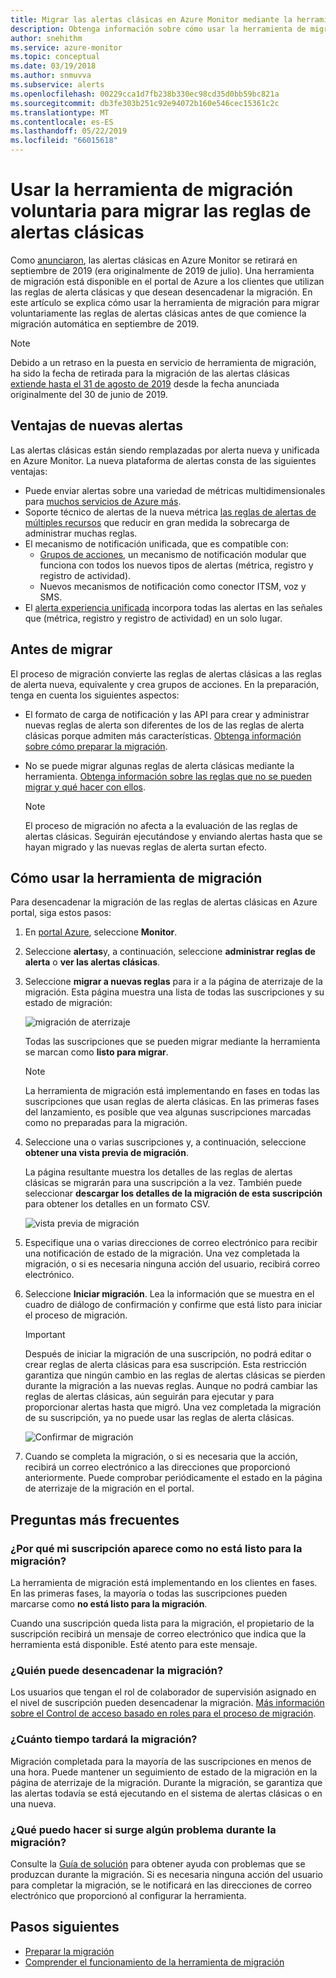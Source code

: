 ```yaml
---
title: Migrar las alertas clásicas en Azure Monitor mediante la herramienta de migración voluntaria
description: Obtenga información sobre cómo usar la herramienta de migración voluntaria para migrar las reglas de alertas clásicas.
author: snehithm
ms.service: azure-monitor
ms.topic: conceptual
ms.date: 03/19/2018
ms.author: snmuvva
ms.subservice: alerts
ms.openlocfilehash: 00229cca1d7fb238b330ec98cd35d0bb59bc821a
ms.sourcegitcommit: db3fe303b251c92e94072b160e546cec15361c2c
ms.translationtype: MT
ms.contentlocale: es-ES
ms.lasthandoff: 05/22/2019
ms.locfileid: "66015618"
---
```

# <a name="use-the-voluntary-migration-tool-to-migrate-your-classic-alert-rules"></a>Usar la herramienta de migración voluntaria para migrar las reglas de alertas clásicas

Como [anunciaron](monitoring-classic-retirement.md), las alertas clásicas en Azure Monitor se retirará en septiembre de 2019 (era originalmente de 2019 de julio). Una herramienta de migración está disponible en el portal de Azure a los clientes que utilizan las reglas de alerta clásicas y que desean desencadenar la migración. En este artículo se explica cómo usar la herramienta de migración para migrar voluntariamente las reglas de alertas clásicas antes de que comience la migración automática en septiembre de 2019.

> [!NOTE]
> Debido a un retraso en la puesta en servicio de herramienta de migración, ha sido la fecha de retirada para la migración de las alertas clásicas [extiende hasta el 31 de agosto de 2019](https://azure.microsoft.com/updates/azure-monitor-classic-alerts-retirement-date-extended-to-august-31st-2019/) desde la fecha anunciada originalmente del 30 de junio de 2019.

## <a name="benefits-of-new-alerts"></a>Ventajas de nuevas alertas

Las alertas clásicas están siendo remplazadas por alerta nueva y unificada en Azure Monitor. La nueva plataforma de alertas consta de las siguientes ventajas:

- Puede enviar alertas sobre una variedad de métricas multidimensionales para [muchos servicios de Azure más](alerts-metric-near-real-time.md#metrics-and-dimensions-supported).
- Soporte técnico de alertas de la nueva métrica [las reglas de alertas de múltiples recursos](alerts-metric-overview.md#monitoring-at-scale-using-metric-alerts-in-azure-monitor) que reducir en gran medida la sobrecarga de administrar muchas reglas.
- El mecanismo de notificación unificada, que es compatible con:
  - [Grupos de acciones](action-groups.md), un mecanismo de notificación modular que funciona con todos los nuevos tipos de alertas (métrica, registro y registro de actividad).
  - Nuevos mecanismos de notificación como conector ITSM, voz y SMS.
- El [alerta experiencia unificada](alerts-overview.md) incorpora todas las alertas en las señales que (métrica, registro y registro de actividad) en un solo lugar.

## <a name="before-you-migrate"></a>Antes de migrar

El proceso de migración convierte las reglas de alertas clásicas a las reglas de alerta nueva, equivalente y crea grupos de acciones. En la preparación, tenga en cuenta los siguientes aspectos:

- El formato de carga de notificación y las API para crear y administrar nuevas reglas de alerta son diferentes de los de las reglas de alerta clásicas porque admiten más características. [Obtenga información sobre cómo preparar la migración](alerts-prepare-migration.md).

- No se puede migrar algunas reglas de alerta clásicas mediante la herramienta. [Obtenga información sobre las reglas que no se pueden migrar y qué hacer con ellos](alerts-understand-migration.md#which-classic-alert-rules-can-be-migrated).

    > [!NOTE]
    > El proceso de migración no afecta a la evaluación de las reglas de alertas clásicas. Seguirán ejecutándose y enviando alertas hasta que se hayan migrado y las nuevas reglas de alerta surtan efecto.

## <a name="how-to-use-the-migration-tool"></a>Cómo usar la herramienta de migración

Para desencadenar la migración de las reglas de alertas clásicas en Azure portal, siga estos pasos:

1. En [portal Azure](https://portal.azure.com), seleccione **Monitor**.

1. Seleccione **alertas**y, a continuación, seleccione **administrar reglas de alerta** o **ver las alertas clásicas**.

1. Seleccione **migrar a nuevas reglas** para ir a la página de aterrizaje de la migración. Esta página muestra una lista de todas las suscripciones y su estado de migración:

    ![migración de aterrizaje](media/alerts-migration/migration-landing.png "migrar las reglas")

    Todas las suscripciones que se pueden migrar mediante la herramienta se marcan como **listo para migrar**.

    > [!NOTE]
    > La herramienta de migración está implementando en fases en todas las suscripciones que usan reglas de alerta clásicas. En las primeras fases del lanzamiento, es posible que vea algunas suscripciones marcadas como no preparadas para la migración.

1. Seleccione una o varias suscripciones y, a continuación, seleccione **obtener una vista previa de migración**.

    La página resultante muestra los detalles de las reglas de alertas clásicas se migrarán para una suscripción a la vez. También puede seleccionar **descargar los detalles de la migración de esta suscripción** para obtener los detalles en un formato CSV.

    ![vista previa de migración](media/alerts-migration/migration-preview.png "obtener una vista previa de migración")

1. Especifique una o varias direcciones de correo electrónico para recibir una notificación de estado de la migración. Una vez completada la migración, o si es necesaria ninguna acción del usuario, recibirá correo electrónico.

1. Seleccione **Iniciar migración**. Lea la información que se muestra en el cuadro de diálogo de confirmación y confirme que está listo para iniciar el proceso de migración.

    > [!IMPORTANT]
    > Después de iniciar la migración de una suscripción, no podrá editar o crear reglas de alerta clásicas para esa suscripción. Esta restricción garantiza que ningún cambio en las reglas de alertas clásicas se pierden durante la migración a las nuevas reglas. Aunque no podrá cambiar las reglas de alertas clásicas, aún seguirán para ejecutar y para proporcionar alertas hasta que migró. Una vez completada la migración de su suscripción, ya no puede usar las reglas de alerta clásicas.

    ![Confirmar de migración](media/alerts-migration/migration-confirm.png "confirmar Iniciar migración")

1. Cuando se completa la migración, o si es necesaria que la acción, recibirá un correo electrónico a las direcciones que proporcionó anteriormente. Puede comprobar periódicamente el estado en la página de aterrizaje de la migración en el portal.

## <a name="frequently-asked-questions"></a>Preguntas más frecuentes

### <a name="why-is-my-subscription-listed-as-not-ready-for-migration"></a>¿Por qué mi suscripción aparece como no está listo para la migración?

La herramienta de migración está implementando en los clientes en fases. En las primeras fases, la mayoría o todas las suscripciones pueden marcarse como **no está listo para la migración**. 

Cuando una suscripción queda lista para la migración, el propietario de la suscripción recibirá un mensaje de correo electrónico que indica que la herramienta está disponible. Esté atento para este mensaje.

### <a name="who-can-trigger-the-migration"></a>¿Quién puede desencadenar la migración?

Los usuarios que tengan el rol de colaborador de supervisión asignado en el nivel de suscripción pueden desencadenar la migración. [Más información sobre el Control de acceso basado en roles para el proceso de migración](alerts-understand-migration.md#who-can-trigger-the-migration).

### <a name="how-long-will-the-migration-take"></a>¿Cuánto tiempo tardará la migración?

Migración completada para la mayoría de las suscripciones en menos de una hora. Puede mantener un seguimiento de estado de la migración en la página de aterrizaje de la migración. Durante la migración, se garantiza que las alertas todavía se está ejecutando en el sistema de alertas clásicas o en una nueva.

### <a name="what-can-i-do-if-i-run-into-a-problem-during-migration"></a>¿Qué puedo hacer si surge algún problema durante la migración?

Consulte la [Guía de solución](alerts-understand-migration.md#common-problems-and-remedies) para obtener ayuda con problemas que se produzcan durante la migración. Si es necesaria ninguna acción del usuario para completar la migración, se le notificará en las direcciones de correo electrónico que proporcionó al configurar la herramienta.

## <a name="next-steps"></a>Pasos siguientes

- [Preparar la migración](alerts-prepare-migration.md)
- [Comprender el funcionamiento de la herramienta de migración](alerts-understand-migration.md)
